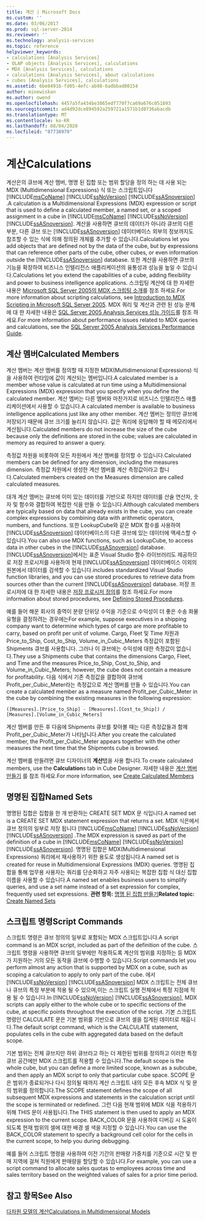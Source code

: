 ```yaml
---
title: 계산 | Microsoft Docs
ms.custom: ''
ms.date: 03/06/2017
ms.prod: sql-server-2014
ms.reviewer: ''
ms.technology: analysis-services
ms.topic: reference
helpviewer_keywords:
- calculations [Analysis Services]
- OLAP objects [Analysis Services], calculations
- MDX [Analysis Services], calculations
- calculations [Analysis Services], about calculations
- cubes [Analysis Services], calculations
ms.assetid: 6be84916-fd05-4efc-ab98-6adbbad80154
author: minewiskan
ms.author: owend
ms.openlocfilehash: 4457a5fa434be3865edf770f7ca69a676c051893
ms.sourcegitcommit: ad4d92dce894592a259721a1571b1d8736abacdb
ms.translationtype: MT
ms.contentlocale: ko-KR
ms.lasthandoff: 08/04/2020
ms.locfileid: "87738979"
---
```

# <a name="calculations"></a><span data-ttu-id="9dcae-102">계산</span><span class="sxs-lookup"><span data-stu-id="9dcae-102">Calculations</span></span>
  <span data-ttu-id="9dcae-103">계산은의 큐브에 계산 멤버, 명명 된 집합 또는 범위 할당을 정의 하는 데 사용 되는 MDX (Multidimensional Expressions) 식 또는 스크립트입니다 [!INCLUDE[msCoName](../../includes/msconame-md.md)] [!INCLUDE[ssNoVersion](../../includes/ssnoversion-md.md)] [!INCLUDE[ssASnoversion](../../includes/ssasnoversion-md.md)] .</span><span class="sxs-lookup"><span data-stu-id="9dcae-103">A calculation is a Multidimensional Expressions (MDX) expression or script that is used to define a calculated member, a named set, or a scoped assignment in a cube in [!INCLUDE[msCoName](../../includes/msconame-md.md)] [!INCLUDE[ssNoVersion](../../includes/ssnoversion-md.md)] [!INCLUDE[ssASnoversion](../../includes/ssasnoversion-md.md)].</span></span> <span data-ttu-id="9dcae-104">계산을 사용하면 큐브의 데이터가 아니라 큐브의 다른 부분, 다른 큐브 또는 [!INCLUDE[ssASnoversion](../../includes/ssasnoversion-md.md)] 데이터베이스 외부의 정보까지도 참조할 수 있는 식에 의해 정의된 개체를 추가할 수 있습니다.</span><span class="sxs-lookup"><span data-stu-id="9dcae-104">Calculations let you add objects that are defined not by the data of the cube, but by expressions that can reference other parts of the cube, other cubes, or even information outside the [!INCLUDE[ssASnoversion](../../includes/ssasnoversion-md.md)] database.</span></span> <span data-ttu-id="9dcae-105">또한 계산을 사용하면 큐브의 기능을 확장하여 비즈니스 인텔리전스 애플리케이션의 융통성과 성능을 높일 수 있습니다.</span><span class="sxs-lookup"><span data-stu-id="9dcae-105">Calculations let you extend the capabilities of a cube, adding flexibility and power to business intelligence applications.</span></span> <span data-ttu-id="9dcae-106">스크립팅 계산에 대 한 자세한 내용은 [Microsoft SQL Server 2005의 MDX 스크립팅 소개](https://go.microsoft.com/fwlink/?LinkId=81892)를 참조 하세요.</span><span class="sxs-lookup"><span data-stu-id="9dcae-106">For more information about scripting calculations, see [Introduction to MDX Scripting in Microsoft SQL Server 2005](https://go.microsoft.com/fwlink/?LinkId=81892).</span></span> <span data-ttu-id="9dcae-107">MDX 쿼리 및 계산과 관련 된 성능 문제에 대 한 자세한 내용은 [SQL Server 2005 Analysis Services 성능 가이드](https://docsbay.net/Microsoft-SQL-Server-2005-Analysis-Services-Performance-Guide)를 참조 하세요.</span><span class="sxs-lookup"><span data-stu-id="9dcae-107">For more information about performance issues related to MDX queries and calculations, see the [SQL Server 2005 Analysis Services Performance Guide](https://docsbay.net/Microsoft-SQL-Server-2005-Analysis-Services-Performance-Guide).</span></span>  
  
## <a name="calculated-members"></a><span data-ttu-id="9dcae-108">계산 멤버</span><span class="sxs-lookup"><span data-stu-id="9dcae-108">Calculated Members</span></span>  
 <span data-ttu-id="9dcae-109">계산 멤버는 계산 멤버를 정의할 때 지정한 MDX(Multidimensional Expressions) 식을 사용하여 런타임에 값이 계산되는 멤버입니다.</span><span class="sxs-lookup"><span data-stu-id="9dcae-109">A calculated member is a member whose value is calculated at run time using a Multidimensional Expressions (MDX) expression that you specify when you define the calculated member.</span></span> <span data-ttu-id="9dcae-110">계산 멤버는 다른 멤버와 마찬가지로 비즈니스 인텔리전스 애플리케이션에서 사용할 수 있습니다.</span><span class="sxs-lookup"><span data-stu-id="9dcae-110">A calculated member is available to business intelligence applications just like any other member.</span></span> <span data-ttu-id="9dcae-111">계산 멤버는 정의만 큐브에 저장되기 때문에 큐브 크기를 늘리지 않습니다. 값은 쿼리에 응답해야 할 때 메모리에서 계산됩니다.</span><span class="sxs-lookup"><span data-stu-id="9dcae-111">Calculated members do not increase the size of the cube because only the definitions are stored in the cube; values are calculated in memory as required to answer a query.</span></span>  
  
 <span data-ttu-id="9dcae-112">측정값 차원을 비롯하여 모든 차원에서 계산 멤버를 정의할 수 있습니다.</span><span class="sxs-lookup"><span data-stu-id="9dcae-112">Calculated members can be defined for any dimension, including the measures dimension.</span></span> <span data-ttu-id="9dcae-113">측정값 차원에서 생성한 계산 멤버를 계산 측정값이라고 합니다.</span><span class="sxs-lookup"><span data-stu-id="9dcae-113">Calculated members created on the Measures dimension are called calculated measures.</span></span>  
  
 <span data-ttu-id="9dcae-114">대개 계산 멤버는 큐브에 이미 있는 데이터를 기반으로 하지만 데이터를 산술 연산자, 숫자 및 함수와 결합하여 복잡한 식을 만들 수 있습니다.</span><span class="sxs-lookup"><span data-stu-id="9dcae-114">Although calculated members are typically based on data that already exists in the cube, you can create complex expressions by combining data with arithmetic operators, numbers, and functions.</span></span> <span data-ttu-id="9dcae-115">또한 LookupCube와 같은 MDX 함수를 사용하여 [!INCLUDE[ssASnoversion](../../includes/ssasnoversion-md.md)] 데이터베이스의 다른 큐브에 있는 데이터에 액세스할 수 있습니다.</span><span class="sxs-lookup"><span data-stu-id="9dcae-115">You can also use MDX functions, such as LookupCube, to access data in other cubes in the [!INCLUDE[ssASnoversion](../../includes/ssasnoversion-md.md)] database.</span></span> [!INCLUDE[ssASnoversion](../../includes/ssasnoversion-md.md)]<span data-ttu-id="9dcae-116">에서는 표준 Visual Studio 함수 라이브러리도 제공하므로 저장 프로시저를 사용하여 현재 [!INCLUDE[ssASnoversion](../../includes/ssasnoversion-md.md)] 데이터베이스 이외의 원본에서 데이터를 검색할 수 있습니다.</span><span class="sxs-lookup"><span data-stu-id="9dcae-116">includes standardized Visual Studio function libraries, and you can use stored procedures to retrieve data from sources other than the current [!INCLUDE[ssASnoversion](../../includes/ssasnoversion-md.md)] database.</span></span> <span data-ttu-id="9dcae-117">저장 프로시저에 대 한 자세한 내용은 [저장 프로시저 정의](../multidimensional-models-extending-olap-stored-procedures/defining-stored-procedures.md)를 참조 하세요.</span><span class="sxs-lookup"><span data-stu-id="9dcae-117">For more information about stored procedures, see [Defining Stored Procedures](../multidimensional-models-extending-olap-stored-procedures/defining-stored-procedures.md).</span></span>  
  
 <span data-ttu-id="9dcae-118">예를 들어 해운 회사의 중역이 분량 단위당 수익을 기준으로 수익성이 더 좋은 수송 화물 유형을 결정하려는 경우에는</span><span class="sxs-lookup"><span data-stu-id="9dcae-118">For example, suppose executives in a shipping company want to determine which types of cargo are more profitable to carry, based on profit per unit of volume.</span></span> <span data-ttu-id="9dcae-119">Cargo, Fleet 및 Time 차원과 Price_to_Ship, Cost_to_Ship, Volume_in_Cubic_Meters 측정값이 포함된 Shipments 큐브를 사용합니다. 그러나 이 큐브에는 수익성에 대한 측정값이 없습니다.</span><span class="sxs-lookup"><span data-stu-id="9dcae-119">They use a Shipments cube that contains the dimensions Cargo, Fleet, and Time and the measures Price_to_Ship, Cost_to_Ship, and Volume_in_Cubic_Meters; however, the cube does not contain a measure for profitability.</span></span> <span data-ttu-id="9dcae-120">다음 식에서 기존 측정값을 결합하여 큐브에 Profit_per_Cubic_Meter라는 측정값으로 계산 멤버를 만들 수 있습니다.</span><span class="sxs-lookup"><span data-stu-id="9dcae-120">You can create a calculated member as a measure named Profit_per_Cubic_Meter in the cube by combining the existing measures in the following expression:</span></span>  
  
```  
([Measures].[Price_to_Ship] - [Measures].[Cost_to_Ship]) /  
[Measures].[Volume_in_Cubic_Meters]  
```  
  
 <span data-ttu-id="9dcae-121">계산 멤버를 만든 후 다음에 Shipments 큐브를 찾아볼 때는 다른 측정값들과 함께 Profit_per_Cubic_Meter가 나타납니다.</span><span class="sxs-lookup"><span data-stu-id="9dcae-121">After you create the calculated member, the Profit_per_Cubic_Meter appears together with the other measures the next time that the Shipments cube is browsed.</span></span>  
  
 <span data-ttu-id="9dcae-122">계산 멤버를 만들려면 큐브 디자이너의 **계산**탭을 사용 합니다.</span><span class="sxs-lookup"><span data-stu-id="9dcae-122">To create calculated members, use the **Calculation**s tab in Cube Designer.</span></span> <span data-ttu-id="9dcae-123">자세한 내용은 [계산 멤버 만들기](../multidimensional-models/create-calculated-members.md) 를 참조 하세요.</span><span class="sxs-lookup"><span data-stu-id="9dcae-123">For more information, see [Create Calculated Members](../multidimensional-models/create-calculated-members.md)</span></span>  
  
## <a name="named-sets"></a><span data-ttu-id="9dcae-124">명명된 집합</span><span class="sxs-lookup"><span data-stu-id="9dcae-124">Named Sets</span></span>  
 <span data-ttu-id="9dcae-125">명명된 집합은 집합을 한 개 반환하는 CREATE SET MDX 문 식입니다.</span><span class="sxs-lookup"><span data-stu-id="9dcae-125">A named set is a CREATE SET MDX statement expression that returns a set.</span></span> <span data-ttu-id="9dcae-126">MDX 식은에서 큐브 정의의 일부로 저장 됩니다 [!INCLUDE[msCoName](../../includes/msconame-md.md)] [!INCLUDE[ssNoVersion](../../includes/ssnoversion-md.md)] [!INCLUDE[ssASnoversion](../../includes/ssasnoversion-md.md)] .</span><span class="sxs-lookup"><span data-stu-id="9dcae-126">The MDX expression is saved as part of the definition of a cube in [!INCLUDE[msCoName](../../includes/msconame-md.md)] [!INCLUDE[ssNoVersion](../../includes/ssnoversion-md.md)] [!INCLUDE[ssASnoversion](../../includes/ssasnoversion-md.md)].</span></span> <span data-ttu-id="9dcae-127">명명된 집합은 MDX(Multidimensional Expressions) 쿼리에서 재사용하기 위한 용도로 생성됩니다.</span><span class="sxs-lookup"><span data-stu-id="9dcae-127">A named set is created for reuse in Multidimensional Expressions (MDX) queries.</span></span> <span data-ttu-id="9dcae-128">명명된 집합을 통해 업무용 사용자는 쿼리를 단순화하고 자주 사용되는 복잡한 집합 식 대신 집합 이름을 사용할 수 있습니다.</span><span class="sxs-lookup"><span data-stu-id="9dcae-128">A named set enables business users to simplify queries, and use a set name instead of a set expression for complex, frequently used set expressions.</span></span> <span data-ttu-id="9dcae-129">**관련 항목:** [명명 된 집합 만들기](../multidimensional-models/create-named-sets.md)</span><span class="sxs-lookup"><span data-stu-id="9dcae-129">**Related topic:** [Create Named Sets](../multidimensional-models/create-named-sets.md)</span></span>  
  
## <a name="script-commands"></a><span data-ttu-id="9dcae-130">스크립트 명령</span><span class="sxs-lookup"><span data-stu-id="9dcae-130">Script Commands</span></span>  
 <span data-ttu-id="9dcae-131">스크립트 명령은 큐브 정의의 일부로 포함되는 MDX 스크립트입니다.</span><span class="sxs-lookup"><span data-stu-id="9dcae-131">A script command is an MDX script, included as part of the definition of the cube.</span></span> <span data-ttu-id="9dcae-132">스크립트 명령을 사용하면 큐브의 일부에만 적용하도록 계산의 범위를 지정하는 등 MDX가 지원하는 거의 모든 동작을 큐브에 수행할 수 있습니다.</span><span class="sxs-lookup"><span data-stu-id="9dcae-132">Script commands let you perform almost any action that is supported by MDX on a cube, such as scoping a calculation to apply to only part of the cube.</span></span> <span data-ttu-id="9dcae-133">에서 [!INCLUDE[ssNoVersion](../../includes/ssnoversion-md.md)] [!INCLUDE[ssASnoversion](../../includes/ssasnoversion-md.md)] MDX 스크립트는 전체 큐브나 큐브의 특정 부분에 적용 될 수 있으며,이는 스크립트 실행 전체에서 특정 지점에 적용 될 수 있습니다.</span><span class="sxs-lookup"><span data-stu-id="9dcae-133">In [!INCLUDE[ssNoVersion](../../includes/ssnoversion-md.md)] [!INCLUDE[ssASnoversion](../../includes/ssasnoversion-md.md)], MDX scripts can apply either to the whole cube or to specific sections of the cube, at specific points throughout the execution of the script.</span></span> <span data-ttu-id="9dcae-134">기본 스크립트 명령인 CALCULATE 문은 기본 범위를 기반으로 큐브의 셀을 집계된 데이터로 채웁니다.</span><span class="sxs-lookup"><span data-stu-id="9dcae-134">The default script command, which is the CALCULATE statement, populates cells in the cube with aggregated data based on the default scope.</span></span>  
  
 <span data-ttu-id="9dcae-135">기본 범위는 전체 큐브지만 하위 큐브라고 하는 더 제한된 범위를 정의하고 이러한 특정 큐브 공간에만 MDX 스크립트를 적용할 수 있습니다.</span><span class="sxs-lookup"><span data-stu-id="9dcae-135">The default scope is the whole cube, but you can define a more limited scope, known as a subcube, and then apply an MDX script to only that particular cube space.</span></span> <span data-ttu-id="9dcae-136">SCOPE 문은 범위가 종료되거나 다시 정의될 때까지 계산 스크립트 내의 모든 후속 MDX 식 및 문의 범위를 정의합니다.</span><span class="sxs-lookup"><span data-stu-id="9dcae-136">The SCOPE statement defines the scope of all subsequent MDX expressions and statements in the calculation script until the scope is terminated or redefined.</span></span> <span data-ttu-id="9dcae-137">그런 다음 현재 범위에 MDX 식을 적용하기 위해 THIS 문이 사용됩니다.</span><span class="sxs-lookup"><span data-stu-id="9dcae-137">The THIS statement is then used to apply an MDX expression to the current scope.</span></span> <span data-ttu-id="9dcae-138">BACK_COLOR 문을 사용하여 디버깅 시 도움이 되도록 현재 범위의 셀에 대한 배경 셀 색을 지정할 수 있습니다.</span><span class="sxs-lookup"><span data-stu-id="9dcae-138">You can use the BACK_COLOR statement to specify a background cell color for the cells in the current scope, to help you during debugging.</span></span>  
  
 <span data-ttu-id="9dcae-139">예를 들어 스크립트 명령을 사용하여 이전 기간의 판매량 가중치를 기준으로 시간 및 판매 지역에 걸쳐 직원에게 판매량을 할당할 수 있습니다.</span><span class="sxs-lookup"><span data-stu-id="9dcae-139">For example, you can use a script command to allocate sales quotas to employees across time and sales territory based on the weighted values of sales for a prior time period.</span></span>  
  
## <a name="see-also"></a><span data-ttu-id="9dcae-140">참고 항목</span><span class="sxs-lookup"><span data-stu-id="9dcae-140">See Also</span></span>  
 [<span data-ttu-id="9dcae-141">다차원 모델의 계산</span><span class="sxs-lookup"><span data-stu-id="9dcae-141">Calculations in Multidimensional Models</span></span>](../multidimensional-models/calculations-in-multidimensional-models.md)  
  
  
